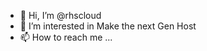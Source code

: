 - 👋 Hi, I’m @rhscloud
- 👀 I’m interested in Make the next Gen Host
- 📫 How to reach me ...

<!---
rhscloud/rhscloud is a ✨ special ✨ repository because its `README.md` (this file) appears on your GitHub profile.
You can click the Preview link to take a look at your changes.
--->
